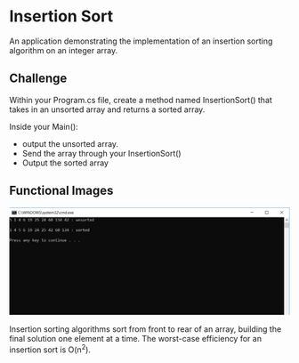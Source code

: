 # Insertion Sort

An application demonstrating the implementation of an insertion sorting algorithm on an integer array.

## Challenge

Within your Program.cs file, create a method named InsertionSort() that takes in an unsorted array and returns a sorted array.

Inside your Main():
* output the unsorted array.
* Send the array through your InsertionSort()
* Output the sorted array

## Functional Images

![Insertion Sort 01](../../../assets/insertion-sort-images/insertion-sort.PNG)

Insertion sorting algorithms sort from front to rear of an array, building the final solution one
element at a time. The worst-case efficiency for an insertion sort is O(n<sup>2</sup>). 